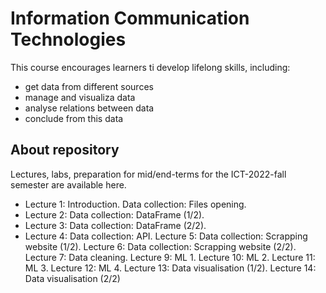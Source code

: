 # Information Communication Technologies
This course encourages learners ti develop lifelong skills, including:
+ get data from different sources
+ manage and visualiza data
+ analyse relations between data
+ conclude from this data

## About repository
Lectures, labs, preparation for mid/end-terms for the ICT-2022-fall semester are available here.

+ Lecture 1: Introduction. Data collection: Files opening.
+ Lecture 2: Data collection: DataFrame (1/2).
+ Lecture 3: Data collection: DataFrame (2/2).
+ Lecture 4: Data collection: API.
Lecture 5: Data collection: Scrapping website (1/2).
Lecture 6: Data collection: Scrapping website (2/2).
Lecture 7: Data cleaning.
Lecture 9: ML 1.
Lecture 10: ML 2.
Lecture 11: ML 3.
Lecture 12: ML 4.
Lecture 13: Data visualisation (1/2).
Lecture 14: Data visualisation (2/2)
